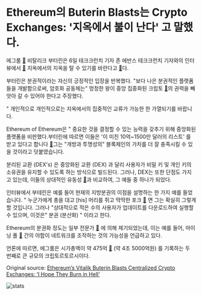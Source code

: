 # Ethereum의 Buterin Blasts는 Crypto Exchanges: '지옥에서 불이 난다' 고 말했다.

에그룸  [🔗](https://cointelegraph.com/ethereum-price-index) 비탈리크 부터린은 6일 테크크런치 기자 존 에반스 테크크런치 기자와의 인터뷰에서  [🔗](https://www.youtube.com/watch?v=sBcdpTsvDnk)  지옥에서의 지옥을 탈 수 있기를 바란다고  [🔗](https://cointelegraph.com/explained/centralized-cryptocurrency-exchanges-explained)다.



부터린은 분권적이라는 자신의 긍정적인 입장을 반복했다. "보다 나은 분권적인 플랫폼들을 개발함으로써, 암호화 공동체는" 멍청한 왕이 중앙 집중화된 크립토  [🔗](https://cointelegraph.com/tags/cryptocurrency-exchange)의 권력을 빼앗아 갈 수 있어야 한다고 주장했다.

" 개인적으로 개인적으로는 지옥에서의 집중적인 교류가 가능한 한 가열되기를 바랍니다.

Ethereum of Ethereum은 " 중요한 것을 결정할 수 있는 능력을 갖추기 위해 중앙화된 플랫폼을 비판했다.부터린에 따르면 이들은 '이 미친 10억~1500만 달러의 리스트' 를 받고 있다고 합니다  [🔗](http://uk.businessinsider.com/cryptocurrency-exchanges-listing-tokens-cost-fees-ico-2018-3)그는 "개방과 투명성의" 블록체인의 가치를 더 잘 충족시킬 수 있을 것이라고 덧붙였습니다.

분리된 교환 (DEX's) 은 중앙화된 교환 (DEX) 과 달리 사용자가 비밀 키 및 개인 키의 소유권을 유지할 수 있도록 하는 방식으로 빌드된다. 그러나, DEX는 또한 단점도 가지고 있는데, 이들의 상대적인 유동성  [🔗](https://cointelegraph.com/news/decentralized-exchanges-off-chain-atomic-swaps-and-a-brief-look-into-the-future)과 비교하여, 그 예들 중 하나가 되었다.

인터뷰에서 부테린은 예를 들어 현재의 지방분권의 이점을 설명하는 한 가지 예를 들었습니다. " 누군가에게 총을 대고 [his\] 머리를 쥐고 딱딱한 포크  [🔗](https://cointelegraph.com/news/ethereum-community-considers-hard-fork-to-fight-asic-miners) 면 그는 확실히 그렇게 할 것입니다. 그러나 "상대적으로 적은 수의 사용자가 업데이트를 다운로드하여 실행할 수 있으며, 이것은" 분권 (분산화) " 이라고 한다.

Ethereum의 분권화 정도는 일부 전문가  [🔗](https://cointelegraph.com/news/6-myths-about-ethereum-decentralization) 에 의해 제기되었는데, 이는 예를 들어, 마이닝 풀  [🔗](https://cointelegraph.com/tags/mining-pools) 간의 야합이 네트워크를 조작하는 것의 가능성을 언급하고 있다.

언론에 따르면, 에그룸은 시가총액이 약 475억  [🔗](https://coinmarketcap.com/currencies/ethereum/#charts) (약 4조 5000억원) 를 기록하는 두 번째로 큰 규모의 크립토르토르시이다.

Original source: [Ethereum’s Vitalik Buterin Blasts Centralized Crypto Exchanges: ‘I Hope They Burn in Hell’](https://cointelegraph.com/news/ethereum-s-vitalik-buterin-blasts-centralized-crypto-exchanges-i-hope-they-burn-in-hell)

![stats](https://c.statcounter.com/11760860/0/a89fa40b/1/ "stats")
